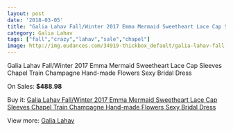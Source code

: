 ```yaml
---
layout: post
date: '2018-03-05'
title: "Galia Lahav Fall/Winter 2017 Emma Mermaid Sweetheart Lace Cap Sleeves Chapel Train Champagne Hand-made Flowers Sexy Bridal Dress"
category: Galia Lahav
tags: ["fall","crazy","lahav","sale","chapel"]
image: http://img.eudances.com/34919-thickbox_default/galia-lahav-fall-winter-2017-emma-mermaid-sweetheart-lace-cap-sleeves-chapel-train-champagne-hand-made-flowers-sexy-bridal-dress.jpg
---
```

Galia Lahav Fall/Winter 2017 Emma Mermaid Sweetheart Lace Cap Sleeves Chapel Train Champagne Hand-made Flowers Sexy Bridal Dress

On Sales: **$488.98**
<a href="https://www.eudances.com/en/galia-lahav/10537-galia-lahav-fall-winter-2017-emma-mermaid-sweetheart-lace-cap-sleeves-chapel-train-champagne-hand-made-flowers-sexy-bridal-dress.html"><amp-img layout="responsive" width="600" height="600" src="//img.eudances.com/34919-thickbox_default/galia-lahav-fall-winter-2017-emma-mermaid-sweetheart-lace-cap-sleeves-chapel-train-champagne-hand-made-flowers-sexy-bridal-dress.jpg" alt="Galia Lahav Fall/Winter 2017 Emma Mermaid Sweetheart Lace Cap Sleeves Chapel Train Champagne Hand-made Flowers Sexy Bridal Dress 0" /></a>
<a href="https://www.eudances.com/en/galia-lahav/10537-galia-lahav-fall-winter-2017-emma-mermaid-sweetheart-lace-cap-sleeves-chapel-train-champagne-hand-made-flowers-sexy-bridal-dress.html"><amp-img layout="responsive" width="600" height="600" src="//img.eudances.com/34924-thickbox_default/galia-lahav-fall-winter-2017-emma-mermaid-sweetheart-lace-cap-sleeves-chapel-train-champagne-hand-made-flowers-sexy-bridal-dress.jpg" alt="Galia Lahav Fall/Winter 2017 Emma Mermaid Sweetheart Lace Cap Sleeves Chapel Train Champagne Hand-made Flowers Sexy Bridal Dress 1" /></a>
<a href="https://www.eudances.com/en/galia-lahav/10537-galia-lahav-fall-winter-2017-emma-mermaid-sweetheart-lace-cap-sleeves-chapel-train-champagne-hand-made-flowers-sexy-bridal-dress.html"><amp-img layout="responsive" width="600" height="600" src="//img.eudances.com/34923-thickbox_default/galia-lahav-fall-winter-2017-emma-mermaid-sweetheart-lace-cap-sleeves-chapel-train-champagne-hand-made-flowers-sexy-bridal-dress.jpg" alt="Galia Lahav Fall/Winter 2017 Emma Mermaid Sweetheart Lace Cap Sleeves Chapel Train Champagne Hand-made Flowers Sexy Bridal Dress 2" /></a>
<a href="https://www.eudances.com/en/galia-lahav/10537-galia-lahav-fall-winter-2017-emma-mermaid-sweetheart-lace-cap-sleeves-chapel-train-champagne-hand-made-flowers-sexy-bridal-dress.html"><amp-img layout="responsive" width="600" height="600" src="//img.eudances.com/34922-thickbox_default/galia-lahav-fall-winter-2017-emma-mermaid-sweetheart-lace-cap-sleeves-chapel-train-champagne-hand-made-flowers-sexy-bridal-dress.jpg" alt="Galia Lahav Fall/Winter 2017 Emma Mermaid Sweetheart Lace Cap Sleeves Chapel Train Champagne Hand-made Flowers Sexy Bridal Dress 3" /></a>
<a href="https://www.eudances.com/en/galia-lahav/10537-galia-lahav-fall-winter-2017-emma-mermaid-sweetheart-lace-cap-sleeves-chapel-train-champagne-hand-made-flowers-sexy-bridal-dress.html"><amp-img layout="responsive" width="600" height="600" src="//img.eudances.com/34921-thickbox_default/galia-lahav-fall-winter-2017-emma-mermaid-sweetheart-lace-cap-sleeves-chapel-train-champagne-hand-made-flowers-sexy-bridal-dress.jpg" alt="Galia Lahav Fall/Winter 2017 Emma Mermaid Sweetheart Lace Cap Sleeves Chapel Train Champagne Hand-made Flowers Sexy Bridal Dress 4" /></a>
<a href="https://www.eudances.com/en/galia-lahav/10537-galia-lahav-fall-winter-2017-emma-mermaid-sweetheart-lace-cap-sleeves-chapel-train-champagne-hand-made-flowers-sexy-bridal-dress.html"><amp-img layout="responsive" width="600" height="600" src="//img.eudances.com/34920-thickbox_default/galia-lahav-fall-winter-2017-emma-mermaid-sweetheart-lace-cap-sleeves-chapel-train-champagne-hand-made-flowers-sexy-bridal-dress.jpg" alt="Galia Lahav Fall/Winter 2017 Emma Mermaid Sweetheart Lace Cap Sleeves Chapel Train Champagne Hand-made Flowers Sexy Bridal Dress 5" /></a>

Buy it: [Galia Lahav Fall/Winter 2017 Emma Mermaid Sweetheart Lace Cap Sleeves Chapel Train Champagne Hand-made Flowers Sexy Bridal Dress](https://www.eudances.com/en/galia-lahav/10537-galia-lahav-fall-winter-2017-emma-mermaid-sweetheart-lace-cap-sleeves-chapel-train-champagne-hand-made-flowers-sexy-bridal-dress.html "Galia Lahav Fall/Winter 2017 Emma Mermaid Sweetheart Lace Cap Sleeves Chapel Train Champagne Hand-made Flowers Sexy Bridal Dress")

View more: [Galia Lahav](https://www.eudances.com/en/119-galia-lahav "Galia Lahav")